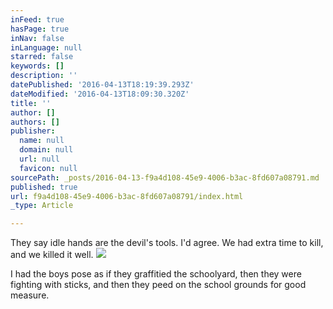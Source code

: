 ```yaml
---
inFeed: true
hasPage: true
inNav: false
inLanguage: null
starred: false
keywords: []
description: ''
datePublished: '2016-04-13T18:19:39.293Z'
dateModified: '2016-04-13T18:09:30.320Z'
title: ''
author: []
authors: []
publisher:
  name: null
  domain: null
  url: null
  favicon: null
sourcePath: _posts/2016-04-13-f9a4d108-45e9-4006-b3ac-8fd607a08791.md
published: true
url: f9a4d108-45e9-4006-b3ac-8fd607a08791/index.html
_type: Article

---
```

They say idle hands are the devil's tools. I'd agree. We had extra time to kill, and we killed it well.
![](https://the-grid-user-content.s3-us-west-2.amazonaws.com/feb932d8-fee1-4e1e-ad5e-369d8b6380f8.jpg)

I had the boys pose as if they graffitied the schoolyard, then they were fighting with sticks, and then they peed on the school grounds for good measure.